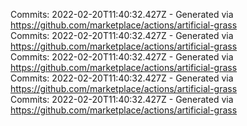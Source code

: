 Commits: 2022-02-20T11:40:32.427Z - Generated via https://github.com/marketplace/actions/artificial-grass
<br>
Commits: 2022-02-20T11:40:32.427Z - Generated via https://github.com/marketplace/actions/artificial-grass
<br>
Commits: 2022-02-20T11:40:32.427Z - Generated via https://github.com/marketplace/actions/artificial-grass
<br>
Commits: 2022-02-20T11:40:32.427Z - Generated via https://github.com/marketplace/actions/artificial-grass
<br>
Commits: 2022-02-20T11:40:32.427Z - Generated via https://github.com/marketplace/actions/artificial-grass
<br>
